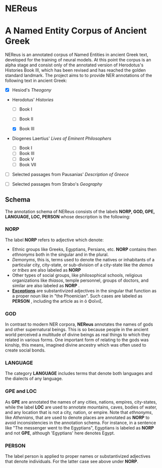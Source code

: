 # NEReus

#  A Named Entity Corpus of Ancient Greek



NEReus is an annotated corpus of Named Entities in ancient Greek text, developed for the training of neural models. At this point the corpus is an alpha stage and consist only of the annotated version of Herodotus's Histories Book III, which has been revised and has reached the golden standard landmark.  The project aims to to provide NER annotations of the following text in ancient Greek:

- [x] Hesiod's *Theogony*

* Herodotus' *Histories*

  - [ ] Book I

  - [ ] Book II
  - [x] Book III

* Diogenes  Laertius' *Lives of Eminent Philosophers*

  * [ ] Book I
  * [ ] Book III
  * [ ] Book V
  * [ ] Book  VII

* [ ] Selected passages from Pausanias' *Description of Greece*

* [ ]  Selected passages from Strabo's *Geography*

## Schema

The annotation schema of NEReus consists of the labels **NORP, GOD, GPE, LANGUAGE, LOC, PERSON** whose description is the following:

### NORP

The label **NORP**  refers to adjective which denote:

* Ethnic groups like Greeks, Egyptians, Persians, etc.  **NORP** contains then *ethnonyms* both in the singular and in the plural.
* *Demonyms*, this is, terms used to denote the natives or inhabitants of a particular city, city-state, or sub-division of a city-state like the *demos* or *tribes* are also labeled as **NORP**   
* Other types of social groups, like philosophical schools, religious organizations like *thiasos*, temple personnel, groups of doctors, and similar are also labeled as **NORP** .
* **<u>Exceptions</u>** are substantivized adjectives in the singular that function as a proper noun like in "the Phoenician". Such cases are labeled as **PERSON** , including the article as in ὁ Φοῖνιξ.

### GOD

In contrast to  modern NER corpora, **NEReus** annotates the names of gods and other supernatural beings. This is so because people in the ancient world perceived a multitude of divine beings as real things to which they related in various forms. One important form of relating to the gods was kinship, this means, imagined divine ancestry which was often used to create social bonds. 

### LANGUAGE

The category **LANGUAGE** includes terms that denote both languages and the dialects of any language.

### GPE and LOC

As **GPE** are annotated the names of any cities, nations, empires, city-states, while the label **LOC** are used to annotate mountains, caves, bodies of water, and any location that is not a city, nation, or empire. Note that *ethnonyms*, like *Athenians*, that are used to denote places are annotated as **NORP** to avoid inconsistencies in the annotation schema. For instance, in a sentence like "The messenger went to the Egyptians",  Egyptians is labeled as **NORP** and not **GPE**, although 'Egyptians' here denotes Egypt.

### PERSON

The label person is applied to proper names or substantivized adjectives that denote individuals. For the latter case see above under **NORP**. 





 



